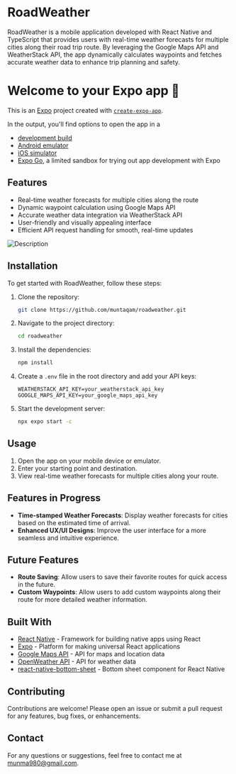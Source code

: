 # RoadWeather

RoadWeather is a mobile application developed with React Native and TypeScript that provides users with real-time weather forecasts for multiple cities along their road trip route. By leveraging the Google Maps API and WeatherStack API, the app dynamically calculates waypoints and fetches accurate weather data to enhance trip planning and safety.

# Welcome to your Expo app 👋

This is an [Expo](https://expo.dev) project created with [`create-expo-app`](https://www.npmjs.com/package/create-expo-app).

In the output, you'll find options to open the app in a

- [development build](https://docs.expo.dev/develop/development-builds/introduction/)
- [Android emulator](https://docs.expo.dev/workflow/android-studio-emulator/)
- [iOS simulator](https://docs.expo.dev/workflow/ios-simulator/)
- [Expo Go](https://expo.dev/go), a limited sandbox for trying out app development with Expo
## Features

- Real-time weather forecasts for multiple cities along the route
- Dynamic waypoint calculation using Google Maps API
- Accurate weather data integration via WeatherStack API
- User-friendly and visually appealing interface
- Efficient API request handling for smooth, real-time updates


![Description](https://media.giphy.com/media/v1.Y2lkPTc5MGI3NjExamgxZjN0OHFnNnIxaml6c3BvaGJidmNqOTcwdXV5MjhyZWFieGhwZiZlcD12MV9pbnRlcm5hbF9naWZfYnlfaWQmY3Q9Zw/ATAmal71C4Maneg6Hg/giphy.gif)


## Installation

To get started with RoadWeather, follow these steps:

1. Clone the repository:
    ```bash
    git clone https://github.com/muntaqam/roadweather.git
    ```

2. Navigate to the project directory:
    ```bash
    cd roadweather
    ```

3. Install the dependencies:
    ```bash
    npm install
    ```

4. Create a `.env` file in the root directory and add your API keys:
    ```env
    WEATHERSTACK_API_KEY=your_weatherstack_api_key
    GOOGLE_MAPS_API_KEY=your_google_maps_api_key
    ```

5. Start the development server:
    ```bash
    npx expo start -c
    ```

## Usage

1. Open the app on your mobile device or emulator.
2. Enter your starting point and destination.
3. View real-time weather forecasts for multiple cities along your route.

## Features in Progress

- **Time-stamped Weather Forecasts**: Display weather forecasts for cities based on the estimated time of arrival.
- **Enhanced UX/UI Designs**: Improve the user interface for a more seamless and intuitive experience.


## Future Features
- **Route Saving**: Allow users to save their favorite routes for quick access in the future.
- **Custom Waypoints**: Allow users to add custom waypoints along their route for more detailed weather information.


  

## Built With
- [React Native](https://reactnative.dev/) - Framework for building native apps using React
- [Expo](https://expo.dev/) - Platform for making universal React applications
- [Google Maps API](https://developers.google.com/maps) - API for maps and location data
- [OpenWeather API](https://openweathermap.org/api) - API for weather data
- [react-native-bottom-sheet](https://github.com/gorhom/react-native-bottom-sheet) - Bottom sheet component for React Native


## Contributing

Contributions are welcome! Please open an issue or submit a pull request for any features, bug fixes, or enhancements.

## Contact

For any questions or suggestions, feel free to contact me at [munma980@gmail.com](mailto:munma980@gmail.com).
